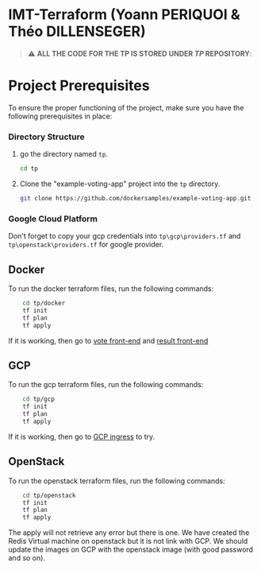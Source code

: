 # IMT-Terraform (Yoann PERIQUOI & Théo DILLENSEGER)

> :warning: **ALL THE CODE FOR THE TP IS STORED UNDER *TP* REPOSITORY**:


# Project Prerequisites

To ensure the proper functioning of the project, make sure you have the following prerequisites in place:

### Directory Structure

1. go the directory named `tp`.

    ```bash
    cd tp
    ```

2. Clone the "example-voting-app" project into the `tp` directory.

    ```bash
    git clone https://github.com/dockersamples/example-voting-app.git 
    ```

### Google Cloud Platform

Don't forget to copy your gcp credentials into ``tp\gcp\providers.tf`` and ``tp\openstack\providers.tf``  for google provider.

## Docker

To run the docker terraform files, run the following commands:

```bash
    cd tp/docker
    tf init
    tf plan
    tf apply
```

If it is working, then go to [vote front-end](http://localhost:4999) and [result front-end](http://localhost:5001)

## GCP

To run the gcp terraform files, run the following commands:

```bash
    cd tp/gcp
    tf init
    tf plan
    tf apply
```

If it is working, then go to [GCP ingress](https://console.cloud.google.com/kubernetes/ingresses) to try.

## OpenStack

To run the openstack terraform files, run the following commands:

```bash
    cd tp/openstack
    tf init
    tf plan
    tf apply
```

The apply will not retrieve any error but there is one. We have created the Redis Virtual machine on openstack but it is not link with GCP.
We should update the images on GCP with the openstack image (with good password and so on).